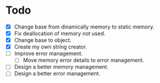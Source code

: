 # Todo

- [x] Change base from dinamically memory to static memory.
- [x] Fix deallocation of memory not used.
- [x] Change base to object.
- [x] Create my own string creator.
- [ ] Improve error management.
  - [ ] Move memory error details to error management.
- [ ] Design a better memory management.
- [ ] Design a better error management.
